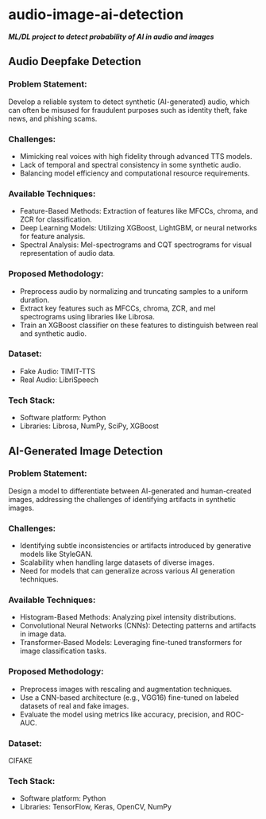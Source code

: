 # audio-image-ai-detection
**_ML/DL project to detect probability of AI in audio and images_**

## Audio Deepfake Detection

### Problem Statement:
Develop a reliable system to detect synthetic (AI-generated) audio, which can often be misused for fraudulent purposes such as identity theft, fake news, and phishing scams.

### Challenges:
- Mimicking real voices with high fidelity through advanced TTS models.
- Lack of temporal and spectral consistency in some synthetic audio.
- Balancing model efficiency and computational resource requirements.

### Available Techniques:
- Feature-Based Methods: Extraction of features like MFCCs, chroma, and ZCR for classification.
- Deep Learning Models: Utilizing XGBoost, LightGBM, or neural networks for feature analysis.
- Spectral Analysis: Mel-spectrograms and CQT spectrograms for visual representation of audio data.

### Proposed Methodology:
- Preprocess audio by normalizing and truncating samples to a uniform duration.
- Extract key features such as MFCCs, chroma, ZCR, and mel spectrograms using libraries like Librosa.
- Train an XGBoost classifier on these features to distinguish between real and synthetic audio.

### Dataset:
- Fake Audio: TIMIT-TTS
- Real Audio: LibriSpeech

### Tech Stack:
- Software platform: Python
- Libraries: Librosa, NumPy, SciPy, XGBoost


## AI-Generated Image Detection

### Problem Statement:
Design a model to differentiate between AI-generated and human-created images, addressing the challenges of identifying artifacts in synthetic images.

### Challenges:
- Identifying subtle inconsistencies or artifacts introduced by generative models like StyleGAN.
- Scalability when handling large datasets of diverse images.
- Need for models that can generalize across various AI generation techniques.

### Available Techniques:
- Histogram-Based Methods: Analyzing pixel intensity distributions.
- Convolutional Neural Networks (CNNs): Detecting patterns and artifacts in image data.
- Transformer-Based Models: Leveraging fine-tuned transformers for image classification tasks.

### Proposed Methodology:
- Preprocess images with rescaling and augmentation techniques.
- Use a CNN-based architecture (e.g., VGG16) fine-tuned on labeled datasets of real and fake images.
- Evaluate the model using metrics like accuracy, precision, and ROC-AUC.

### Dataset:
CIFAKE

### Tech Stack:
- Software platform: Python
- Libraries: TensorFlow, Keras, OpenCV, NumPy
